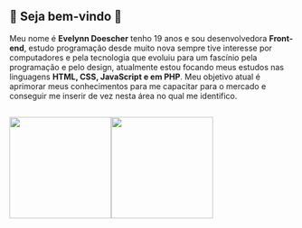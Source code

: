 ## 🌸 Seja bem-vindo 🌸
  Meu nome é **Evelynn Doescher** tenho 19 anos e sou desenvolvedora **Front-end**, estudo programação desde muito nova sempre tive interesse por computadores e pela tecnologia que evoluiu para um fascínio pela programação e pelo design, atualmente estou focando meus estudos nas linguagens **HTML, CSS, JavaScript e em PHP**. Meu objetivo atual é aprimorar meus conhecimentos para me capacitar para o mercado e conseguir me inserir de vez nesta área no qual me identifico.

 ##

<div>
  <a href="https://github.com/EveDoescher">
  <img style="float:left" height="180em" src="https://github-readme-stats.vercel.app/api?username=EveDoescher&show_icons=true&bg_color=00000000&title_color=F0F0F0&text_color=F5BFEA&icon_color=F5BFEA&locale=pt-BR&hide_border=true&include_all_commits=true&count_private=true"/>
  <img style="float:left" height="180em" src="https://github-readme-stats.vercel.app/api/top-langs/?username=EveDoescher&layout=compact&langs_count=7&bg_color=00000000&title_color=F0F0F0&text_color=F5BFEA&icon_color=F5BFEA&locale=pt-BR&hide_border=true"/>
</div>
  
  ##
  
<!-- <div> 
<div style="float:left">
    <h3 style="color:#F5BFEA">Linguagens estudadas</h3>
      <img alt="HTML" height="30" width="40" src="https://raw.githubusercontent.com/devicons/devicon/master/icons/html5/html5-original.svg">
      <img alt="CSS" height="30" width="40" src="https://raw.githubusercontent.com/devicons/devicon/master/icons/css3/css3-original.svg">
      <img alt="Js" height="30" width="40" src="https://raw.githubusercontent.com/devicons/devicon/master/icons/javascript/javascript-plain.svg">
</div>

  <div style="float:left">
  <h3>Linguagens de interesse</h3>
      <img alt="PHP" height="30" width="40" src="https://cdn.jsdelivr.net/gh/devicons/devicon/icons/php/php-plain.svg" />
      <img alt="React" height="30" width="40" src="https://raw.githubusercontent.com/devicons/devicon/master/icons/react/react-original.svg">
      <img alt="Jquery" height="30" width="40" src="https://cdn.jsdelivr.net/gh/devicons/devicon/icons/jquery/jquery-plain-wordmark.svg" />        
</div>
</div>!--> 
